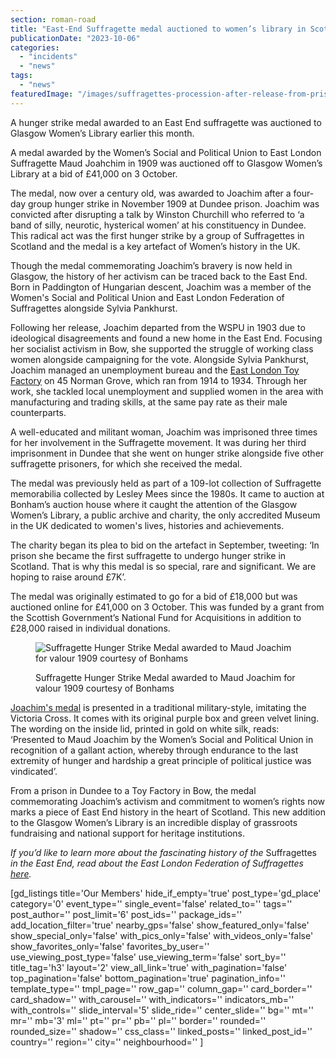 ```yaml
---
section: roman-road
title: "East-End Suffragette medal auctioned to women’s library in Scotland"
publicationDate: "2023-10-06"
categories: 
  - "incidents"
  - "news"
tags: 
  - "news"
featuredImage: "/images/suffragettes-procession-after-release-from-prison-bw.jpg"
---
```


A hunger strike medal awarded to an East End suffragette was auctioned to Glasgow Women’s Library earlier this month. 

A medal awarded by the Women’s Social and Political Union to East London Suffragette Maud Joahchim in 1909 was auctioned off to Glasgow Women’s Library at a bid of £41,000 on 3 October.

The medal, now over a century old, was awarded to Joachim after a four-day group hunger strike in November 1909 at Dundee prison. Joachim was convicted after disrupting a talk by Winston Churchill who referred to ‘a band of silly, neurotic, hysterical women’ at his constituency in Dundee. This radical act was the first hunger strike by a group of Suffragettes in Scotland and the medal is a key artefact of Women’s history in the UK. 

Though the medal commemorating Joachim’s bravery is now held in Glasgow, the history of her activism can be traced back to the East End. Born in Paddington of Hungarian descent, Joachim was a member of the Women's Social and Political Union and East London Federation of Suffragettes alongside Sylvia Pankhurst. 

Following her release, Joachim departed from the WSPU in 1903 due to ideological disagreements and found a new home in the East End. Focusing her socialist activism in Bow, she supported the struggle of working class women alongside campaigning for the vote. Alongside Sylvia Pankhurst, Joachim managed an unemployment bureau and the [East London Toy Factory](https://romanroadlondon.com/sylvia-pankhursts-east-london-toy-factory/) on 45 Norman Grove, which ran from 1914 to 1934. Through her work, she tackled local unemployment and supplied women in the area with manufacturing and trading skills, at the same pay rate as their male counterparts. 

A well-educated and militant woman, Joachim was imprisoned three times for her involvement in the Suffragette movement. It was during her third imprisonment in Dundee that she went on hunger strike alongside five other suffragette prisoners, for which she received the medal. 

The medal was previously held as part of a 109-lot collection of Suffragette memorabilia collected by Lesley Mees since the 1980s. It came to auction at Bonham’s auction house where it caught the attention of the Glasgow Women’s Library, a public archive and charity, the only accredited Museum in the UK dedicated to women's lives, histories and achievements.

The charity began its plea to bid on the artefact in September, tweeting: ‘In prison she became the first suffragette to undergo hunger strike in Scotland. That is why this medal is so special, rare and significant. We are hoping to raise around £7K’. 

The medal was originally estimated to go for a bid of £18,000 but was auctioned online for £41,000 on 3 October. This was funded by a grant from the Scottish Government’s National Fund for Acquisitions in addition to £28,000 raised in individual donations. 

<figure>

![Suffragette Hunger Strike Medal awarded to Maud Joachim for valour 1909 courtesy of Bonhams](/images/Hunger-Strike-Medal-awarded-to-Maud-Joachim-1912--1024x683.jpg)

<figcaption>

Suffragette Hunger Strike Medal awarded to Maud Joachim for valour 1909 courtesy of Bonhams

</figcaption>

</figure>

[Joachim's medal](https://www.bonhams.com/auction/29249/lot/14/hunger-strike-medal-maud-joachim-hunger-strike-medal-awarded-by-the-wspu-to-maud-joachim-1912/) is presented in a traditional military-style, imitating the Victoria Cross. It comes with its original purple box and green velvet lining. The wording on the inside lid, printed in gold on white silk, reads: ‘Presented to Maud Joachim by the Women’s Social and Political Union in recognition of a gallant action, whereby through endurance to the last extremity of hunger and hardship a great principle of political justice was vindicated’. 

From a prison in Dundee to a Toy Factory in Bow, the medal commemorating Joachim’s activism and commitment to women’s rights now marks a piece of East End history in the heart of Scotland. This new addition to the Glasgow Women’s Library is an incredible display of grassroots fundraising and national support for heritage institutions. 

_If you’d like to learn more about the fascinating history of the_ Suffragettes _in the East End, read about the East London Federation of Suffragettes [here](https://romanroadlondon.com/east-london-federation-suffragettes-established/)._ 

\[gd\_listings title='Our Members' hide\_if\_empty='true' post\_type='gd\_place' category='0' event\_type='' single\_event='false' related\_to='' tags='' post\_author='' post\_limit='6' post\_ids='' package\_ids='' add\_location\_filter='true' nearby\_gps='false' show\_featured\_only='false' show\_special\_only='false' with\_pics\_only='false' with\_videos\_only='false' show\_favorites\_only='false' favorites\_by\_user='' use\_viewing\_post\_type='false' use\_viewing\_term='false' sort\_by='' title\_tag='h3' layout='2' view\_all\_link='true' with\_pagination='false' top\_pagination='false' bottom\_pagination='true' pagination\_info='' template\_type='' tmpl\_page='' row\_gap='' column\_gap='' card\_border='' card\_shadow='' with\_carousel='' with\_indicators='' indicators\_mb='' with\_controls='' slide\_interval='5' slide\_ride='' center\_slide='' bg='' mt='' mr='' mb='3' ml='' pt='' pr='' pb='' pl='' border='' rounded='' rounded\_size='' shadow='' css\_class='' linked\_posts='' linked\_post\_id='' country='' region='' city='' neighbourhood='' \]
